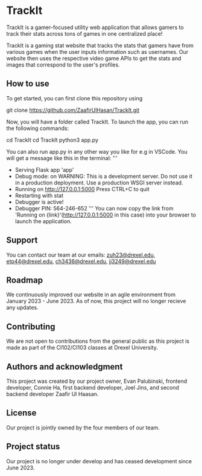# TrackIt
TrackIt is a gamer-focused utility web application that allows gamers to track their stats across tons of games in one centralized place!

TrackIt is a gaming stat website that tracks the stats that gamers have from various games when the user inputs information such as usernames. Our website then uses the respective video game APIs to get the stats and images that correspond to the user's profiles. 

## How to use
To get started, you can first clone this repository using

git clone https://github.com/ZaafirUlHasan/TrackIt.git

Now, you will have a folder called TrackIt. To launch the app, you can run the following commands:

cd TrackIt
cd TrackIt
python3 app.py

You can also run app.py in any other way you like for e.g in VSCode.
You will get a message like this in the terminal:
'''
 * Serving Flask app 'app'
 * Debug mode: on
WARNING: This is a development server. Do not use it in a production deployment. Use a production WSGI server instead.
 * Running on http://127.0.0.1:5000
Press CTRL+C to quit
 * Restarting with stat
 * Debugger is active!
 * Debugger PIN: 564-246-652
 '''
You can now copy the link from 'Running on {link}'(http://127.0.0.1:5000 in this case) into your browser to launch the application.

## Support
You can contact our team at our emails: zuh23@drexel.edu, etp44@drexel.edu, ch3436@drexel.edu, jj3249@drexel.edu

## Roadmap
We continuously improved our website in an agile environment from January 2023 - June 2023. As of now, this project will no longer recieve any updates.

## Contributing
We are not open to contributions from the general public as this project is made as part of the CI102/CI103 classes at Drexel University. 

## Authors and acknowledgment
This project was created by our project owner, Evan Palubinski, frontend developer, Connie Ha, first backend developer, Joel Jins, and second backend developer Zaafir Ul Haasan. 

## License
Our project is jointly owned by the four members of our team. 

## Project status
Our project is no longer under develop and has ceased development since June 2023.


